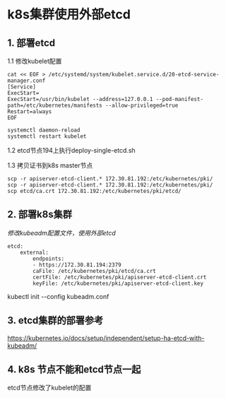 # k8s集群使用外部etcd

## 1. 部署etcd

1.1 修改kubelet配置

```
cat << EOF > /etc/systemd/system/kubelet.service.d/20-etcd-service-manager.conf
[Service]
ExecStart=
ExecStart=/usr/bin/kubelet --address=127.0.0.1 --pod-manifest-path=/etc/kubernetes/manifests --allow-privileged=true
Restart=always
EOF

systemctl daemon-reload
systemctl restart kubelet
```

1.2 etcd节点194上执行deploy-single-etcd.sh

1.3 拷贝证书到k8s master节点

```
scp -r apiserver-etcd-client.* 172.30.81.192:/etc/kubernetes/pki/
scp -r apiserver-etcd-client.* 172.30.81.192:/etc/kubernetes/pki/
scp etcd/ca.crt 172.30.81.192:/etc/kubernetes/pki/etcd/
```

## 2. 部署k8s集群

*修改kubeadm配置文件，使用外部etcd*

```
etcd:
    external:
        endpoints:
        - https://172.30.81.194:2379
        caFile: /etc/kubernetes/pki/etcd/ca.crt
        certFile: /etc/kubernetes/pki/apiserver-etcd-client.crt
        keyFile: /etc/kubernetes/pki/apiserver-etcd-client.key
``` 
kubectl init --config kubeadm.conf


## 3. etcd集群的部署参考

https://kubernetes.io/docs/setup/independent/setup-ha-etcd-with-kubeadm/


## 4. k8s 节点不能和etcd节点一起

etcd节点修改了kubelet的配置
